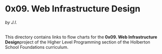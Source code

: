 <h1>0x09. Web Infrastructure Design</h1>
<h6>by J.I.</h6>

This directory contains links to flow charts for the<strong> 0x09. Web Infrastructure Design</strong>project of the Higher Level Programming section of the Holberton School Foundations curriculum.
